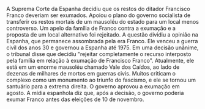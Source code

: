 A Suprema Corte da Espanha decidiu que os restos do ditador Francisco Franco deveriam ser exumados. Apoiou o plano do governo socialista de transferir os restos mortais de um mausoléu do estado para um local menos controverso. Um apelo da família de Franco contra a exumação e a proposta de um local alternativo foi rejeitado. A questão dividiu a opinião na Espanha, que permanece assombrada pela era Franco. Ele venceu a guerra civil dos anos 30 e governou a Espanha até 1975. Em uma decisão unânime, o tribunal disse que decidiu "rejeitar completamente o recurso interposto pela família em relação à exumação de Francisco Franco". Atualmente, ele está em um enorme mausoléu chamado Vale dos Caídos, ao lado de dezenas de milhares de mortos em guerras civis. Muitos criticam o complexo como um monumento ao triunfo do fascismo, e ele se tornou um santuário para a extrema direita. O governo aprovou a exumação em agosto. A mídia espanhola diz que, após a decisão, o governo poderia exumar Franco antes das eleições de 10 de novembro.
